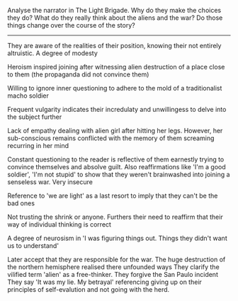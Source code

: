 <!-- SPDX-License-Identifier: zlib-acknowledgement -->
Analyse the narrator in The Light Brigade. 
Why do they make the choices they do? 
What do they really think about the aliens and the war? 
Do those things change over the course of the story?

---------------------------------------------------------

They are aware of the realities of their position, knowing their not entirely altruistic. A degree of modesty

Heroism inspired joining after witnessing alien destruction of a place close to them (the propaganda did not convince them)

Willing to ignore inner questioning to adhere to the mold of a traditionalist macho soldier

Frequent vulgarity indicates their incredulaty and unwillingess to delve into the subject further 

Lack of empathy dealing with alien girl after hitting her legs. However, her sub-conscious remains conflicted with the memory of them screaming recurring in her mind

Constant questioning to the reader is reflective of them earnestly trying to convince themselves and absolve guilt. 
Also reaffirmations like 'I'm a good soldier', 'I'm not stupid' to show that they weren't brainwashed into joining a senseless war. Very insecure

Reference to 'we are light' as a last resort to imply that they can't be the bad ones

Not trusting the shrink or anyone. Furthers their need to reaffirm that their way of individual thinking is correct

A degree of neurosism in 'I was figuring things out. Things they didn't want us to understand'

Later accept that they are responsible for the war. The huge destruction of the northern hemisphere realised there unfounded ways
They clarify the vilified term 'alien' as a free-thinker. They forgive the San Paulo incident 
They say 'It was my lie. My betrayal' referencing giving up on their principles of self-evalution and not going with the herd.

